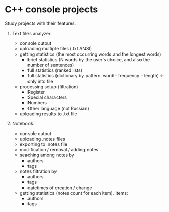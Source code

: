 # C++ console projects
Study projects with their features.

1. Text files analyzer. 
    * console output
    * uploading multiple files (.txt ANSI)
    * getting statistics (the most occurring words and the longest words)
        * brief statistics (N words by the user's choice, and also the number of sentences)
        * full statistics (ranked lists)
        * full statistics (dictionary by pattern: word - frequency - length) <- only into file
    * processing setup (filtration)
        * Register
        * Special characters
        * Numbers
        * Other language (not Russian)
    * uploading results to .txt file


2. Notebook. 
    * console output
    * uploading .notes files 
    * exporting to .notes file
    * modification / removal / adding notes
    * seaching among notes by
        * authors
        * tags
    * notes filtration by
        * authors
        * tags
        * datetimes of creation / change
    * getting statistics (notes count for each item). items:
        * authors
        * tags
